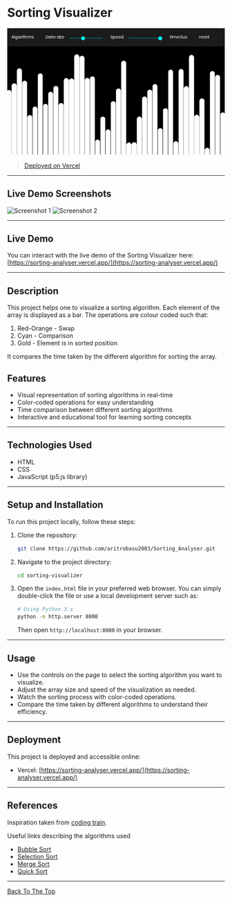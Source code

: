 # Sorting Visualizer

![Project Image](./image/sort_project_pic.png)

> [Deployed on Vercel](https://sorting-analyser.vercel.app/)

---

## Live Demo Screenshots

![Screenshot 1](./image/screenshot1.png)
![Screenshot 2](./image/screenshot2.png)

---

## Live Demo

You can interact with the live demo of the Sorting Visualizer here:  
[https://sorting-analyser.vercel.app/](https://sorting-analyser.vercel.app/)

---

## Description

This project helps one to visualize a sorting algorithm. Each element of the array is displayed as a bar. The operations are colour coded such that:

1. Red-Orange - Swap
2. Cyan - Comparison
3. Gold - Element is in sorted position

It compares the time taken by the different algorithm for sorting the array.

## Features

- Visual representation of sorting algorithms in real-time
- Color-coded operations for easy understanding
- Time comparison between different sorting algorithms
- Interactive and educational tool for learning sorting concepts

---

## Technologies Used

- HTML
- CSS
- JavaScript (p5.js library)

---

## Setup and Installation

To run this project locally, follow these steps:

1. Clone the repository:

   ```bash
   git clone https://github.com/aritrobasu2003/Sorting_Analyser.git
   ```

2. Navigate to the project directory:

   ```bash
   cd sorting-visualizer
   ```

3. Open the `index.html` file in your preferred web browser. You can simply double-click the file or use a local development server such as:

   ```bash
   # Using Python 3.x
   python -m http.server 8000
   ```

   Then open `http://localhost:8000` in your browser.

---

## Usage

- Use the controls on the page to select the sorting algorithm you want to visualize.
- Adjust the array size and speed of the visualization as needed.
- Watch the sorting process with color-coded operations.
- Compare the time taken by different algorithms to understand their efficiency.

---

## Deployment

This project is deployed and accessible online:

- Vercel: [https://sorting-analyser.vercel.app/](https://sorting-analyser.vercel.app/)

---

## References

Inspiration taken from [coding train](https://www.youtube.com/watch?v=67k3I2GxTH8).

Useful links describing the algorithms used

- [Bubble Sort](https://en.wikipedia.org/wiki/Bubble_sort)
- [Selection Sort](https://en.wikipedia.org/wiki/Selection_sort)
- [Merge Sort](https://en.wikipedia.org/wiki/Merge_sort)
- [Quick Sort](https://en.wikipedia.org/wiki/Quicksort)

---

[Back To The Top](#sorting-visualizer)
